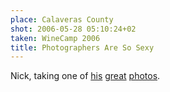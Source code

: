 ```yaml
---
place: Calaveras County
shot: 2006-05-28 05:10:24+02
taken: WineCamp 2006
title: Photographers Are So Sexy
---
```


Nick, taking one of [his](http://flickr.com/photos/nchim/154946057/) [great](http://flickr.com/photos/nchim/154951008/) [photos](http://flickr.com/photos/nchim/154951427/).
